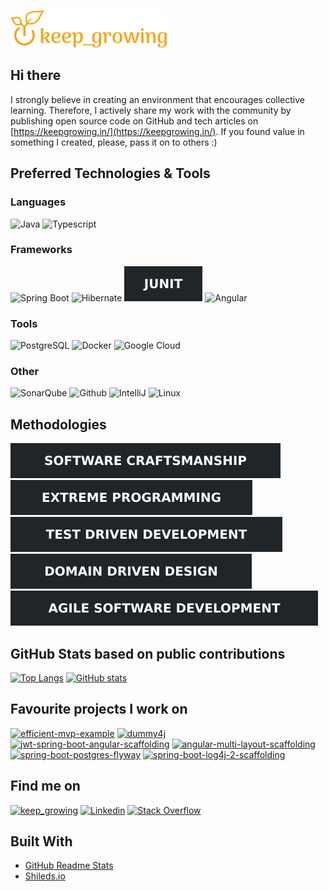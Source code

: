 [![keep_growing logo](logo_250x60.png)](https://keepgrowing.in/)

## Hi there

I strongly believe in creating an environment that encourages collective learning. Therefore, I actively share my work with the community by publishing open source code on GitHub and tech articles on [https://keepgrowing.in/](https://keepgrowing.in/). If you found value in something I created, please, pass it on to others :)
 
## Preferred Technologies & Tools

### Languages
![Java](https://img.shields.io/badge/Java-informational?style=for-the-badge&logo=java&logoColor=fca211&color=202529&labelColor=202529)
![Typescript](https://img.shields.io/badge/Typescript-informational?style=for-the-badge&logo=TypeScript&logoColor=fca211&color=202529&labelColor=202529)

### Frameworks
![Spring Boot](https://img.shields.io/badge/Springboot-informational?style=for-the-badge&logo=spring&logoColor=fca211&color=202529&labelColor=202529)
![Hibernate](https://img.shields.io/badge/Hibernate-informational?style=for-the-badge&logo=Hibernate&logoColor=fca211&color=202529&labelColor=202529)
![JUnit](JUnit-informational.svg)
![Angular](https://img.shields.io/badge/Angular-informational?style=for-the-badge&logo=angular&logoColor=fca211&color=202529&labelColor=202529)

### Tools
![PostgreSQL](https://img.shields.io/badge/PostgreSQL-informational?style=for-the-badge&logo=postgresql&logoColor=fca211&color=202529&labelColor=202529)
![Docker](https://img.shields.io/badge/Docker-informational?style=for-the-badge&logo=docker&logoColor=fca211&color=202529&labelColor=202529)
![Google Cloud](https://img.shields.io/badge/Google_Cloud-informational?style=for-the-badge&logo=Google-Cloud&logoColor=fca211&color=202529&labelColor=202529)

### Other
![SonarQube](https://img.shields.io/badge/Sonarqube-informational?style=for-the-badge&logo=SonarQube&logoColor=fca211&color=202529&labelColor=202529)
![Github](https://img.shields.io/badge/GitHub-informational?style=for-the-badge&logo=github&logoColor=fca211&color=202529&labelColor=202529)
![IntelliJ](https://img.shields.io/badge/IntelliJ_IDEA-informational?style=for-the-badge&logo=intellij-idea&logoColor=fca211&color=202529&labelColor=202529)
![Linux](https://img.shields.io/badge/Linux-informational?style=for-the-badge&logo=linux&logoColor=fca211&color=202529&labelColor=202529)

## Methodologies
[![Software Craftsmanship](Software_Craftsmanship-informational.svg)](https://manifesto.softwarecraftsmanship.org/)
[![Extreme programming](Extreme_programming-informational.svg)](https://en.wikipedia.org/wiki/Extreme_programming)
[![Test Driven Development](Test_Driven_Development-informational.svg)](https://en.wikipedia.org/wiki/Test-driven_development)
[![Domain Driven Design](Domain_Driven_Design-informational.svg)](https://martinfowler.com/bliki/DomainDrivenDesign.html)
[![Agile Software Development](Agile_Software_Development-informational.svg)](https://agilemanifesto.org/iso/en/manifesto.html)

 ## GitHub Stats based on public contributions
 
 [![Top Langs](https://github-readme-stats.vercel.app/api/top-langs/?username=little-pinecone&layout=compact&title_color=fca211&text_color=fff&bg_color=202529)](https://github.com/little-pinecone/github-readme-stats)
[![GitHub stats](https://github-readme-stats.vercel.app/api?username=little-pinecone&show_icons=true&title_color=fca211&icon_color=fca211&text_color=fff&bg_color=202529&hide=contribs)](https://github.com/little-pinecone/github-readme-stats)

## Favourite projects I work on

[![efficient-mvp-example](https://github-readme-stats.vercel.app/api/pin/?username=little-pinecone&repo=efficient-mvp-example&title_color=fca211&text_color=fff&bg_color=202529)](https://github.com/little-pinecone/efficient-mvp-example)
[![dummy4j](https://github-readme-stats.vercel.app/api/pin/?username=little-pinecone&repo=dummy4j&title_color=fca211&text_color=fff&bg_color=202529)](https://github.com/daniel-frak/dummy4j)
[![jwt-spring-boot-angular-scaffolding](https://github-readme-stats.vercel.app/api/pin/?username=little-pinecone&repo=jwt-spring-boot-angular-scaffolding&title_color=fca211&text_color=fff&bg_color=202529)](https://github.com/little-pinecone/jwt-spring-boot-angular-scaffolding)
[![angular-multi-layout-scaffolding](https://github-readme-stats.vercel.app/api/pin/?username=little-pinecone&repo=angular-multi-layout-scaffolding&title_color=fca211&text_color=fff&bg_color=202529)](https://github.com/little-pinecone/angular-multi-layout-scaffolding)
[![spring-boot-postgres-flyway](https://github-readme-stats.vercel.app/api/pin/?username=little-pinecone&repo=spring-boot-postgres-flyway&title_color=fca211&text_color=fff&bg_color=202529)](https://github.com/little-pinecone/spring-boot-postgres-flyway)
[![spring-boot-log4j-2-scaffolding](https://github-readme-stats.vercel.app/api/pin/?username=little-pinecone&repo=spring-boot-log4j-2-scaffolding&title_color=fca211&text_color=fff&bg_color=202529)](https://github.com/little-pinecone/spring-boot-log4j-2-scaffolding)

## Find me on
[![keep_growing](https://img.shields.io/badge/keep_growing-informational?style=for-the-badge&logo=WordPress&logoColor=fca211&color=202529&labelColor=202529)](https://keepgrowing.in/)
[![Linkedin](https://img.shields.io/badge/Linkedin-informational?style=for-the-badge&logo=Linkedin&logoColor=fca211&color=202529&labelColor=202529)](https://www.linkedin.com/in/martaszymek)
[![Stack Overflow](https://img.shields.io/badge/Stackoverflow-informational?style=for-the-badge&logo=Stack-Overflow&logoColor=fca211&color=202529&labelColor=202529)](https://stackoverflow.com/users/7995881/little-pinecone)

## Built With

* [GitHub Readme Stats](https://github.com/anuraghazra/github-readme-stats)
* [Shileds.io](https://shields.io/)
